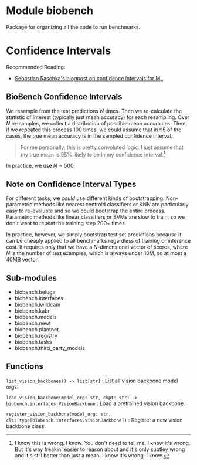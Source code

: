 Module biobench
===============
Package for organizing all the code to run benchmarks.

# Confidence Intervals

Recommended Reading:

* [Sebastian Raschka's blogpost on confidence intervals for ML](https://sebastianraschka.com/blog/2022/confidence-intervals-for-ml.html)

## BioBench Confidence Intervals

We resample from the test predictions $N$ times.
Then we re-calculate the statistic of interest (typically just mean accuracy) for each resampling.
Over $N$ re-samples, we collect a distribution of possible mean accuracies.
Then, if we repeated this process 100 times, we could assume that in 95 of the cases, the true mean accuracy is in the sampled confidence interval.

> For me personally, this is pretty convoluted logic.
> I just assume that my true mean is 95% likely to be in my confidence interval.[^wrong]

In practice, we use $N = 500$.

[^wrong]: I know this is wrong. I know. You don't need to tell me. I know it's wrong. But it's way freakin' easier to reason about and it's only subtley wrong and it's still better than just a mean. I know it's wrong. I know.

## Note on Confidence Interval Types

For different tasks, we *could* use different kinds of bootstrapping.
Non-parametric methods like nearest centroid classifiers or KNN are particularly easy to re-evaluate and so we could bootstrap the entire process.
Parametric methods like linear classifiers or SVMs are slow to train, so we don't want to repeat the training step 200+ times.

In practice, however, we simply bootstrap test set predictions because it can be cheaply applied to all benchmarks regardless of training or inference cost.
It requires only that we have a $N$-dimensional vector of scores, where $N$ is the number of test examples, which is always under 10M, so at most a 40MB vector.

Sub-modules
-----------
* biobench.beluga
* biobench.interfaces
* biobench.iwildcam
* biobench.kabr
* biobench.models
* biobench.newt
* biobench.plantnet
* biobench.registry
* biobench.tasks
* biobench.third_party_models

Functions
---------

`list_vision_backbones() ‑> list[str]`
:   List all vision backbone model orgs.

`load_vision_backbone(model_org: str, ckpt: str) ‑> biobench.interfaces.VisionBackbone`
:   Load a pretrained vision backbone.

`register_vision_backbone(model_org: str, cls: type[biobench.interfaces.VisionBackbone])`
:   Register a new vision backbone class.
